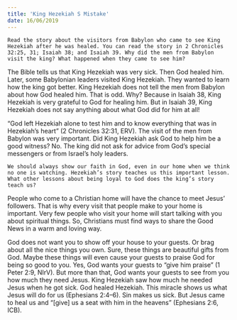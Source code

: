 ```yaml
---
title: 'King Hezekiah S Mistake'
date: 16/06/2019
---
```


`Read the story about the visitors from Babylon who came to see King Hezekiah after he was healed. You can read the story in 2 Chronicles 32:25, 31; Isaiah 38; and Isaiah 39. Why did the men from Babylon visit the king? What happened when they came to see him?`

The Bible tells us that King Hezekiah was very sick. Then God healed him. Later, some Babylonian leaders visited King Hezekiah. They wanted to learn how the king got better. King Hezekiah does not tell the men from Babylon about how God healed him. That is odd. Why? Because in Isaiah 38, King Hezekiah is very grateful to God for healing him. But in Isaiah 39, King Hezekiah does not say anything about what God did for him at all! 

“God left Hezekiah alone to test him and to know everything that was in Hezekiah’s heart” (2 Chronicles 32:31, ERV). The visit of the men from Babylon was very important. Did King Hezekiah ask God to help him be a good witness? No. The king did not ask for advice from God’s special messengers or from Israel’s holy leaders. 

`We should always show our faith in God, even in our home when we think no one is watching. Hezekiah’s story teaches us this important lesson. What other lessons about being loyal to God does the king’s story teach us?`

People who come to a Christian home will have the chance to meet Jesus’ followers. That is why every visit that people make to your home is important. Very few people who visit your home will start talking with you about spiritual things. So, Christians must find ways to share the Good News in a warm and loving way. 

God does not want you to show off your house to your guests. Or brag about all the nice things you own. Sure, these things are beautiful gifts from God. Maybe these things will even cause your guests to praise God for being so good to you. Yes, God wants your guests to “give him praise” (1 Peter 2:9, NIrV). But more than that, God wants your guests to see from you how much they need Jesus. King Hezekiah saw how much he needed Jesus when he got sick. God healed Hezekiah. This miracle shows us what Jesus will do for us (Ephesians 2:4–6). Sin makes us sick. But Jesus came to heal us and “[give] us a seat with him in the heavens” (Ephesians 2:6, ICB).